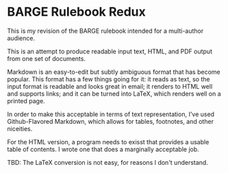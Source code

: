 BARGE Rulebook Redux
====================

This is my revision of the BARGE rulebook intended for a multi-author audience.

This is an attempt to produce readable input text, HTML, and PDF output from
one set of documents.

Markdown is an easy-to-edit but subtly ambiguous format that has become
popular.  This format has a few things going for it: it reads as text, so the
input format is readable and looks great in email; it renders to HTML well and
supports links; and it can be turned into LaTeX, which renders well on a
printed page.

In order to make this acceptable in terms of text representation, I've used
Github-Flavored Markdown, which allows for tables, footnotes, and other
niceities.

For the HTML version, a program needs to exisst that provides a usable table of
contents.  I wrote one that does a marginally acceptable job.

TBD: The LaTeX conversion is not easy, for reasons I don't understand.
